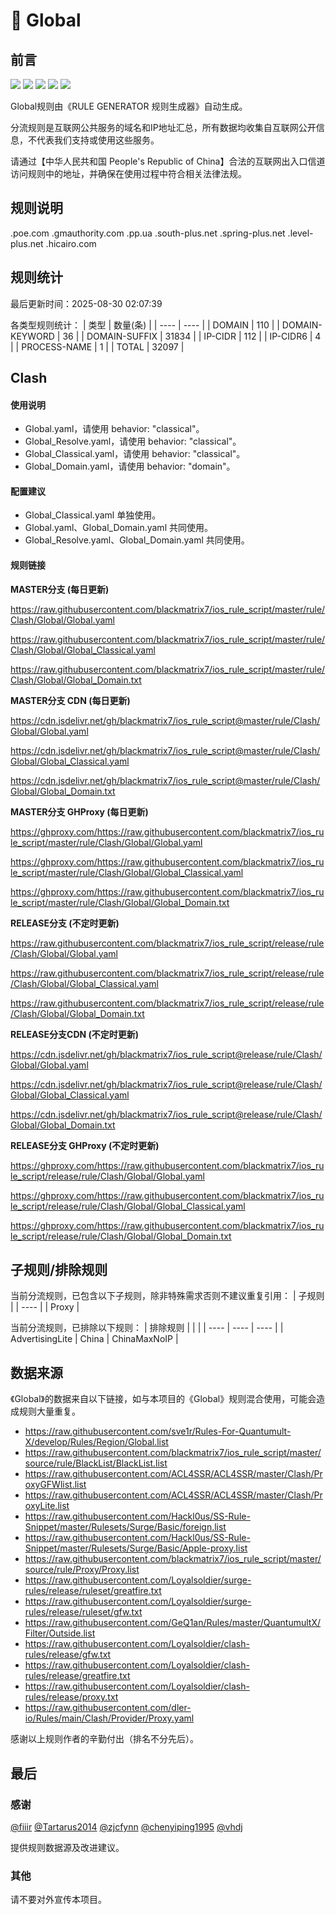 # 🧸 Global

## 前言

![](https://shields.io/badge/-移除重复规则-ff69b4) ![](https://shields.io/badge/-DOMAIN与DOMAIN--SUFFIX合并-green) ![](https://shields.io/badge/-DOMAIN--SUFFIX间合并-critical) ![](https://shields.io/badge/-DOMAIN--SUFFIX与DOMAIN--KEYWORD合并-blue) ![](https://shields.io/badge/-IP--CIDR(6)合并-blueviolet) 

Global规则由《RULE GENERATOR 规则生成器》自动生成。

分流规则是互联网公共服务的域名和IP地址汇总，所有数据均收集自互联网公开信息，不代表我们支持或使用这些服务。

请通过【中华人民共和国 People's Republic of China】合法的互联网出入口信道访问规则中的地址，并确保在使用过程中符合相关法律法规。

## 规则说明
.poe.com
.gmauthority.com
.pp.ua
.south-plus.net
.spring-plus.net
.level-plus.net
.hicairo.com

## 规则统计

最后更新时间：2025-08-30 02:07:39

各类型规则统计：
| 类型 | 数量(条)  | 
| ---- | ----  |
| DOMAIN | 110  | 
| DOMAIN-KEYWORD | 36  | 
| DOMAIN-SUFFIX | 31834  | 
| IP-CIDR | 112  | 
| IP-CIDR6 | 4  | 
| PROCESS-NAME | 1  | 
| TOTAL | 32097  | 


## Clash 

#### 使用说明
- Global.yaml，请使用 behavior: "classical"。
- Global_Resolve.yaml，请使用 behavior: "classical"。
- Global_Classical.yaml，请使用 behavior: "classical"。
- Global_Domain.yaml，请使用 behavior: "domain"。

#### 配置建议
- Global_Classical.yaml 单独使用。
- Global.yaml、Global_Domain.yaml 共同使用。
- Global_Resolve.yaml、Global_Domain.yaml 共同使用。

#### 规则链接
**MASTER分支 (每日更新)**

https://raw.githubusercontent.com/blackmatrix7/ios_rule_script/master/rule/Clash/Global/Global.yaml

https://raw.githubusercontent.com/blackmatrix7/ios_rule_script/master/rule/Clash/Global/Global_Classical.yaml

https://raw.githubusercontent.com/blackmatrix7/ios_rule_script/master/rule/Clash/Global/Global_Domain.txt

**MASTER分支 CDN (每日更新)**

https://cdn.jsdelivr.net/gh/blackmatrix7/ios_rule_script@master/rule/Clash/Global/Global.yaml

https://cdn.jsdelivr.net/gh/blackmatrix7/ios_rule_script@master/rule/Clash/Global/Global_Classical.yaml

https://cdn.jsdelivr.net/gh/blackmatrix7/ios_rule_script@master/rule/Clash/Global/Global_Domain.txt

**MASTER分支 GHProxy (每日更新)**

https://ghproxy.com/https://raw.githubusercontent.com/blackmatrix7/ios_rule_script/master/rule/Clash/Global/Global.yaml

https://ghproxy.com/https://raw.githubusercontent.com/blackmatrix7/ios_rule_script/master/rule/Clash/Global/Global_Classical.yaml

https://ghproxy.com/https://raw.githubusercontent.com/blackmatrix7/ios_rule_script/master/rule/Clash/Global/Global_Domain.txt

**RELEASE分支 (不定时更新)**

https://raw.githubusercontent.com/blackmatrix7/ios_rule_script/release/rule/Clash/Global/Global.yaml

https://raw.githubusercontent.com/blackmatrix7/ios_rule_script/release/rule/Clash/Global/Global_Classical.yaml

https://raw.githubusercontent.com/blackmatrix7/ios_rule_script/release/rule/Clash/Global/Global_Domain.txt

**RELEASE分支CDN (不定时更新)**

https://cdn.jsdelivr.net/gh/blackmatrix7/ios_rule_script@release/rule/Clash/Global/Global.yaml

https://cdn.jsdelivr.net/gh/blackmatrix7/ios_rule_script@release/rule/Clash/Global/Global_Classical.yaml

https://cdn.jsdelivr.net/gh/blackmatrix7/ios_rule_script@release/rule/Clash/Global/Global_Domain.txt

**RELEASE分支 GHProxy (不定时更新)**

https://ghproxy.com/https://raw.githubusercontent.com/blackmatrix7/ios_rule_script/release/rule/Clash/Global/Global.yaml

https://ghproxy.com/https://raw.githubusercontent.com/blackmatrix7/ios_rule_script/release/rule/Clash/Global/Global_Classical.yaml

https://ghproxy.com/https://raw.githubusercontent.com/blackmatrix7/ios_rule_script/release/rule/Clash/Global/Global_Domain.txt

## 子规则/排除规则

当前分流规则，已包含以下子规则，除非特殊需求否则不建议重复引用：
| 子规则  | 
| ----  |
| Proxy  | 


当前分流规则，已排除以下规则：
| 排除规则  |  |  | 
| ---- | ---- | ----  |
| AdvertisingLite | China | ChinaMaxNoIP  | 

## 数据来源

《Global》的数据来自以下链接，如与本项目的《Global》规则混合使用，可能会造成规则大量重复。

- https://raw.githubusercontent.com/sve1r/Rules-For-Quantumult-X/develop/Rules/Region/Global.list
- https://raw.githubusercontent.com/blackmatrix7/ios_rule_script/master/source/rule/BlackList/BlackList.list
- https://raw.githubusercontent.com/ACL4SSR/ACL4SSR/master/Clash/ProxyGFWlist.list
- https://raw.githubusercontent.com/ACL4SSR/ACL4SSR/master/Clash/ProxyLite.list
- https://raw.githubusercontent.com/Hackl0us/SS-Rule-Snippet/master/Rulesets/Surge/Basic/foreign.list
- https://raw.githubusercontent.com/Hackl0us/SS-Rule-Snippet/master/Rulesets/Surge/Basic/Apple-proxy.list
- https://raw.githubusercontent.com/blackmatrix7/ios_rule_script/master/source/rule/Proxy/Proxy.list
- https://raw.githubusercontent.com/Loyalsoldier/surge-rules/release/ruleset/greatfire.txt
- https://raw.githubusercontent.com/Loyalsoldier/surge-rules/release/ruleset/gfw.txt
- https://raw.githubusercontent.com/GeQ1an/Rules/master/QuantumultX/Filter/Outside.list
- https://raw.githubusercontent.com/Loyalsoldier/clash-rules/release/gfw.txt
- https://raw.githubusercontent.com/Loyalsoldier/clash-rules/release/greatfire.txt
- https://raw.githubusercontent.com/Loyalsoldier/clash-rules/release/proxy.txt
- https://raw.githubusercontent.com/dler-io/Rules/main/Clash/Provider/Proxy.yaml


感谢以上规则作者的辛勤付出（排名不分先后）。

## 最后

### 感谢

[@fiiir](https://github.com/fiiir) [@Tartarus2014](https://github.com/Tartarus2014) [@zjcfynn](https://github.com/zjcfynn) [@chenyiping1995](https://github.com/chenyiping1995) [@vhdj](https://github.com/vhdj)

提供规则数据源及改进建议。

### 其他

请不要对外宣传本项目。